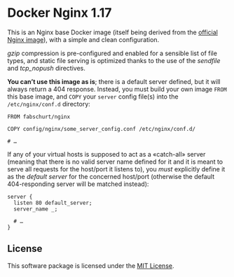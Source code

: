 # Docker Nginx 1.17

This is an Nginx base Docker image (itself being derived from the
[official Nginx image](https://hub.docker.com/_/nginx)), with a simple
and clean configuration.

*gzip* compression is pre-configured and enabled for a sensible list of file
types, and static file serving is optimized thanks to the use of the *sendfile*
and *tcp_nopush* directives.

**You can’t use this image as is**; there is a default server defined, but it
will always return a 404 response. Instead, you must build your own image `FROM`
this base image, and `COPY` your `server` config file(s) into the
`/etc/nginx/conf.d` directory:

```
FROM fabschurt/nginx

COPY config/nginx/some_server_config.conf /etc/nginx/conf.d/

# …
```

If any of your virtual hosts is supposed to act as a «catch-all» server (meaning
that there is no valid server name defined for it and it is meant to serve all
requests for the host/port it listens to), you *must* explicitly define it as
the *default server* for the concerned host/port (otherwise the default
404-responding server will be matched instead):

```
server {
  listen 80 default_server;
  server_name _;

  # …
}
```

## License

This software package is licensed under the [MIT License](https://opensource.org/licenses/MIT).
